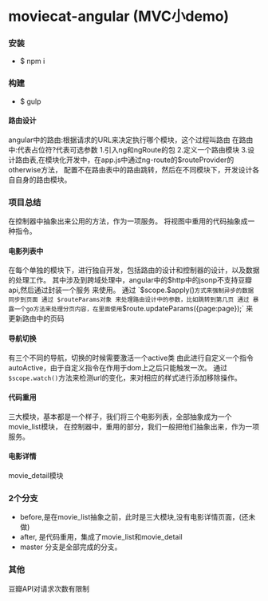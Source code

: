 #  moviecat-angular (MVC小demo)

### 安装
- $ npm i

### 构建
- $ gulp

#### 路由设计
angular中的路由:根据请求的URL来决定执行哪个模块，这个过程叫路由
在路由中:代表占位符?代表可选参数
1.引入ng和ngRoute的包
2.定义一个路由模块
3.设计路由表,在模块化开发中，在app.js中通过ng-route的$routeProvider的otherwise方法，
配置不在路由表中的路由跳转，然后在不同模块下，开发设计各自自身的路由模块。

### 项目总结
在控制器中抽象出来公用的方法，作为一项服务。
将视图中重用的代码抽象成一种指令。

#### 电影列表中
在每个单独的模块下，进行独自开发，包括路由的设计和控制器的设计，以及数据的处理工作。
其中涉及到跨域处理中，angular中的$http中的jsonp不支持豆瓣api,然后通过封装一个服务
来使用。
通过 `$scope.$apply()` 方式来强制异步的数据同步到页面
通过 $routeParams对象 来处理路由设计中的参数，比如跳转到第几页
通过 暴露一个go方法来处理分页内容，在里面使用 `$route.updateParams({page:page});`
来更新路由中的页码

#### 导航切换
有三个不同的导航，切换的时候需要激活一个active类
由此进行自定义一个指令autoActive，由于自定义指令在作用于dom上之后只能触发一次。
通过`$scope.watch()`方法来检测url的变化，来对相应的样式进行添加移除操作。

#### 代码重用
三大模块，基本都是一个样子，我们将三个电影列表，全部抽象成为一个movie_list模块，
在控制器中，重用的部分，我们一般把他们抽象出来，作为一项服务。

#### 电影详情
movie_detail模块

### 2个分支
- before,是在movie_list抽象之前，此时是三大模块,没有电影详情页面，(还未做)
- after, 是代码重用，集成了movie_list和movie_detail
- master 分支是全部完成的分支。

### 其他
豆瓣API对请求次数有限制
